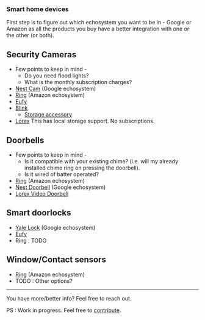 ### Smart home devices
First step is to figure out which echosystem you want to be in - Google or Amazon as all the products you buy have a better integration with one or the other (or both).

## Security Cameras
* Few points to keep in mind - 
  - Do you need flood lights?
  - What is the monthly subscription charges?
* [Nest Cam](https://store.google.com/product/nest_cam_battery?hl=en-US) (Google echosystem)
* [Ring](https://trello.com/c/pOEZiZCh/1-prepay-irs-4k-in-march) (Amazon echosystem)
* [Eufy](https://us.eufylife.com/collections/security)
* [Blink](https://www.amazon.com/dp/B086DKGCFP/ref=cm_sw_r_cp_api_i_35PKS323BGGCT4AHGTJ4?_encoding=UTF8&psc=1)
  * [Storage accessory](https://www.amazon.com/dp/B084SD48DM?ref=ppx_pop_mob_ap_share)
* [Lorex](https://www.lorex.com/collections/security-cameras) This has local storage support. No subscriptions.

## Doorbells
* Few points to keep in mind - 
  - Is it compatible with your existing chime? (i.e. will my already installed chime ring on pressing the doorbell).
  - Is it wired of batter operated?
* [Ring](https://ring.com/doorbell-cameras) (Amazon echosystem)
* [Nest Doorbell](https://store.google.com/product/nest_doorbell_wired?hl=en-US) (Google echosystem)
* [Lorex Video Doorbell](https://www.lorex.com/collections/video-doorbells)

## Smart doorlocks
* [Yale Lock](https://store.google.com/us/config/nest_x_yale_lock?hl=en-US) (Google echosystem)
* [Eufy](https://us.eufylife.com/products/t8510)
* Ring : TODO

## Window/Contact sensors
* [Ring](https://ring.com/products/alarm-window-door-contact-sensor-v2) (Amazon echosystem)
* TODO : Other options?

-----------
You have more/better info? Feel free to reach out.

PS : Work in progress. Feel free to [contribute](/contributing.md).

